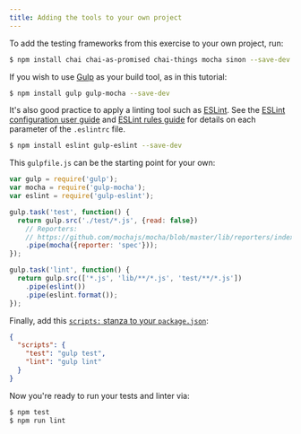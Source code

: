 ```yaml
---
title: Adding the tools to your own project
---
```

To add the testing frameworks from this exercise to your own project, run:

```sh
$ npm install chai chai-as-promised chai-things mocha sinon --save-dev
```

If you wish to use [Gulp](https://www.npmjs.com/package/gulp) as your build
tool, as in this tutorial: 

```sh
$ npm install gulp gulp-mocha --save-dev
```

It's also good practice to apply a linting tool such as
[ESLint](http://eslint.org/).  See the [ESLint configuration user
guide](http://eslint.org/docs/user-guide/configuring) and [ESLint rules
guide](http://eslint.org/docs/rules/) for details on each parameter of the
`.eslintrc` file.

```sh
$ npm install eslint gulp-eslint --save-dev
```

This `gulpfile.js` can be the starting point for your own:

```js
var gulp = require('gulp');
var mocha = require('gulp-mocha');
var eslint = require('gulp-eslint');

gulp.task('test', function() {
  return gulp.src('./test/*.js', {read: false})
    // Reporters:
    // https://github.com/mochajs/mocha/blob/master/lib/reporters/index.js
    .pipe(mocha({reporter: 'spec'}));
});

gulp.task('lint', function() {
  return gulp.src(['*.js', 'lib/**/*.js', 'test/**/*.js'])
    .pipe(eslint())
    .pipe(eslint.format());
});
```

Finally, add this [`scripts:` stanza to your
`package.json`](https://docs.npmjs.com/files/package.json#scripts):

```json
{
  "scripts": {
    "test": "gulp test",
    "lint": "gulp lint"
  }
}
```

Now you're ready to run your tests and linter via:

```sh
$ npm test
$ npm run lint
```
